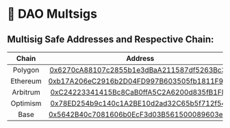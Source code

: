 # 👯 DAO Multsigs

## Multisig Safe Addresses and Respective Chain:

<table data-full-width="true"><thead><tr><th align="center">Chain</th><th align="center">Address</th></tr></thead><tbody><tr><td align="center">Polygon</td><td align="center"><a href="https://polygonscan.com/address/0x6270cA88107c2855b1e3dBaA211587df5263Bc3D">0x6270cA88107c2855b1e3dBaA211587df5263Bc3D</a></td></tr><tr><td align="center">Ethereum</td><td align="center"><a href="https://etherscan.io/address/0xb17A206eC2916b2D04FD997B603505fb1811F902">0xb17A206eC2916b2D04FD997B603505fb1811F902</a></td></tr><tr><td align="center">Arbitrum</td><td align="center"><a href="https://arbiscan.io/address/0xC24223341415Bc8CaB0ffA5C2A6200d835fB1FF5">0xC24223341415Bc8CaB0ffA5C2A6200d835fB1FF5</a></td></tr><tr><td align="center">Optimism</td><td align="center"><a href="https://optimistic.etherscan.io/address/0x78ED254b9c140c1A2BE10d2ad32C65b5f712f54b">0x78ED254b9c140c1A2BE10d2ad32C65b5f712f54b</a></td></tr><tr><td align="center">Base</td><td align="center"><a href="https://basescan.org/address/0x5642B40c7081606b0EcF3d03B561500089603e2B">0x5642B40c7081606b0EcF3d03B561500089603e2B</a></td></tr></tbody></table>
